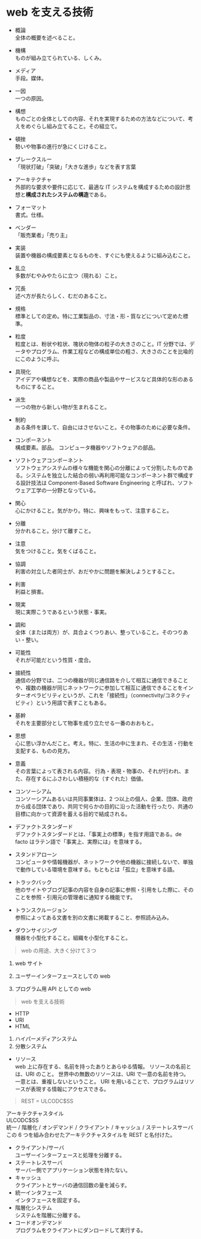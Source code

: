 # web を支える技術

- 概論  
  全体の概要を述べること。

- 機構  
  ものが組み立てられている、しくみ。

- メディア  
  手段。媒体。

- 一因  
  一つの原因。

- 構想  
  ものごとの全体としての内容、それを実現するための方法などについて、考えをめぐらし組み立てること。その組立て。

- 頓挫  
  勢いや物事の進行が急にくじけること。

- ブレークスルー  
  「現状打破」「突破」「大きな進歩」などを表す言葉

- アーキテクチャ  
  外部的な要求や要件に応じて、最適な IT システムを構成するための設計思想と**構成されたシステムの構造**である。

- フォーマット  
  書式。仕様。

- ベンダー  
  「販売業者」「売り主」

- 実装  
  装置や機器の構成要素となるものを、すぐにも使えるように組み込むこと。

- 乱立  
  多数がむやみやたらに立つ（現れる）こと。

- 冗長  
  述べ方が長たらしく、むだのあること。

- 規格  
  標準としての定め。特に工業製品の、寸法・形・質などについて定めた標準。

- 粒度  
  粒度とは、粉状や粒状、塊状の物体の粒子の大きさのこと。IT 分野では、データやプログラム、作業工程などの構成単位の粗さ、大きさのことを比喩的にこのように呼ぶ。

- 具現化  
  アイデアや構想などを、実際の商品や製品やサービスなど具体的な形のあるものにすること。

- 派生  
  一つの物から新しい物が生まれること。

- 制約  
  ある条件を課して、自由にはさせないこと。その物事のために必要な条件。

- コンポーネント  
  構成要素。部品。
  コンピュータ機器やソフトウェアの部品。

- ソフトウェアコンポーネント  
  ソフトウェアシステムの様々な機能を関心の分離によって分割したものである。システムを独立した結合の弱い再利用可能なコンポーネント群で構成する設計技法は Component-Based Software Engineering と呼ばれ、ソフトウェア工学の一分野となっている。

- 関心  
  心にかけること。気がかり。特に、興味をもって、注意すること。

- 分離  
  分かれること。分けて離すこと。

- 注意  
  気をつけること。気をくばること。

- 協調  
  利害の対立した者同士が、おだやかに問題を解決しようとすること。

- 利害  
  利益と損害。

- 現実  
  現に実際こうであるという状態・事実。

- 調和  
  全体（または両方）が、具合よくつりあい、整っていること。そのつりあい・整い。

- 可能性  
  それが可能だという性質・度合。

- 接続性  
  通信の分野では、二つの機器が同じ通信路を介して相互に通信できることや、複数の機器が同じネットワークに参加して相互に通信できることをインターオペラビリティというが、これを「接続性」（connectivity/コネクティビティ）という用語で表すこともある。

- 基幹  
  それを主要部分として物事を成り立たせる一番のおおもと。

- 思想  
  心に思い浮かんだこと。考え。特に、生活の中に生まれ、その生活・行動を支配する、ものの見方。

- 意義  
  その言葉によって表される内容。
  行為・表現・物事の、それが行われ、また、存在するにふさわしい積極的な（すぐれた）価値。

- コンソーシアム  
  コンソーシアムあるいは共同事業体は、2 つ以上の個人、企業、団体、政府から成る団体であり、共同で何らかの目的に沿った活動を行ったり、共通の目標に向かって資源を蓄える目的で結成される。

- デファクトスタンダード  
  デファクトスタンダードとは、「事実上の標準」を指す用語である。de facto はラテン語で「事実上、実際には」を意味する。

- スタンドアローン  
  コンピュータや情報機器が、ネットワークや他の機器に接続しないで、単独で動作している環境を意味する。もともとは「孤立」を意味する語。

- トラックバック  
  他のサイトやブログ記事の内容を自身の記事に参照・引用をした際に、そのことを参照・引用元の管理者に通知する機能です。

- トランスクルージョン  
  参照によってある文書を別の文書に掲載すること、参照読み込み。

- ダウンサイジング  
  機器を小型化すること。組織を小型化すること。

> web の用途、大きく分けて３つ

1. web サイト

1. ユーザーインターフェースとしての web

1. プログラム用 API としての web

> web を支える技術

- HTTP
- URI
- HTML

1. ハイパーメディアシステム
1. 分散システム

- リソース  
  web 上に存在する、名前を持ったありとあらゆる情報。
  リソースの名前とは、URI のこと。
  世界中の無数のリソースは、URI で一意の名前を持つ。
  一意とは、重複しないということ。
  URI を用いることで、プログラムはリソースが表現する情報にアクセスできる。

> REST = ULCODC$SS

アーキテクチャスタイル  
ULCODC$SS  
統一 / 階層化 / オンデマンド / クライアント / キャッシュ / ステートレスサーバ  
この 6 つを組み合わせたアーキテクチャスタイルを REST と名付けた。

- クライアント/サーバ  
  ユーザーインターフェースと処理を分離する。
- ステートレスサーバ  
  サーバー側でアプリケーション状態を持たない。
- キャッシュ  
  クライアントとサーバの通信回数の量を減らす。
- 統一インタフェース  
  インタフェースを固定する。
- 階層化システム  
  システムを階層に分離する。
- コードオンデマンド  
  プログラムをクライアントにダンロードして実行する。
